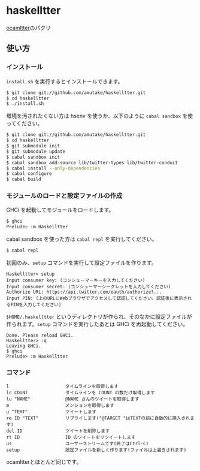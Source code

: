 haskelltter
===========

[ocamltter](https://github.com/yoshihiro503/ocamltter)のパクリ

使い方
------

### インストール

`install.sh` を実行するとインストールできます。

```sh
$ git clone git://github.com/amutake/haskelltter.git
$ cd haskelltter
$ ./install.sh
```

環境を汚されたくない方は hsenv を使うか、以下のように `cabal sandbox` を使ってください。

```sh
$ git clone git://github.com/amutake/haskelltter.git
$ cd haskelltter
$ git submodule init
$ git submodule update
$ cabal sandbox init
$ cabal sandbox add-source lib/twitter-types lib/twitter-conduit
$ cabal install --only-dependencies
$ cabal configure
$ cabal build
```

### モジュールのロードと設定ファイルの作成

GHCi を起動してモジュールをロードします。

```sh
$ ghci
Prelude> :m Haskelltter
```

cabal sandbox を使った方は `cabal repl` を実行してください。

```sh
$ cabal repl
```

初回のみ、`setup` コマンドを実行して設定ファイルを作ります。

```
Haskelltter> setup
Input consumer key: (コンシューマーキーを入力してください)
Input consumer secret: (コンシューマーシークレットを入力してください)
Authorize URL: https://api.twitter.com/oauth/authorize?...
Input PIN: (上のURLにWebブラウザでアクセスして認証してください。認証後に表示されるPINを入力してください)
```

`$HOME/.haskelltter` というディレクトリが作られ、そのなかに設定ファイルが作られます。`setup` コマンドを実行したあとは GHCi を再起動してください。

```
Done. Please reload GHCi.
Haskelltter> :q
Leaving GHCi.
$ ghci
Prelude> :m Haskelltter
```

### コマンド

```
l                     タイムラインを取得します
lc COUNT              タイムラインを COUNT の数だけ取得します
lu "NAME"             @NAME さんのツイートを取得します
m                     メンションを取得します
u "TEXT"              ツイートします
re ID "TEXT"          リプライします("@TARGET "はTEXTの前に自動的に挿入されます)
del ID                ツイートを削除します
rt ID                 ID のツイートをリツイートします
us                    ユーザーストリームです(終了はCtrl-C)
setup                 設定ファイルを新しく作ります(ファイルは上書きされます)
```

ocamltterとほとんど同じです。
